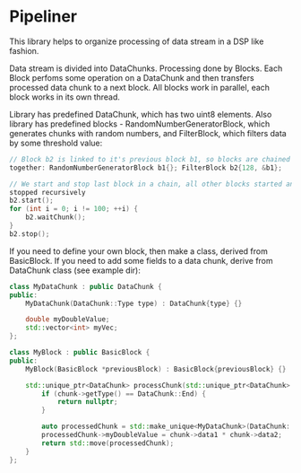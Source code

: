 # Pipeliner

This library helps to organize processing of data stream in a DSP like fashion.

Data stream is divided into DataChunks. Processing done by Blocks. Each Block
perfoms some operation on a DataChunk and then transfers processed data chunk
to a next block. All blocks work in parallel, each block works in its own
thread.

Library has predefined DataChunk, which has two uint8 elements. Also library
has predefined blocks - RandomNumberGeneratorBlock, which generates chunks with
random numbers, and FilterBlock, which filters data by some threshold value:

```cpp
// Block b2 is linked to it's previous block b1, so blocks are chained
together: RandomNumberGeneratorBlock b1{}; FilterBlock b2{128, &b1};

// We start and stop last block in a chain, all other blocks started and
stopped recursively
b2.start();
for (int i = 0; i != 100; ++i) {
    b2.waitChunk();
}
b2.stop();

```

If you need to define your own block, then make a class, derived from
BasicBlock.  If you need to add some fields to a data chunk, derive from
DataChunk class (see example dir):

```cpp 
class MyDataChunk : public DataChunk {
public:
    MyDataChunk(DataChunk::Type type) : DataChunk{type} {}

    double myDoubleValue;
    std::vector<int> myVec;
};

class MyBlock : public BasicBlock {
public:
    MyBlock(BasicBlock *previousBlock) : BasicBlock{previousBlock} {}

    std::unique_ptr<DataChunk> processChunk(std::unique_ptr<DataChunk> chunk) override {
        if (chunk->getType() == DataChunk::End) {
            return nullptr;
        }

        auto processedChunk = std::make_unique<MyDataChunk>(DataChunk::Data);
        processedChunk->myDoubleValue = chunk->data1 * chunk->data2;
        return std::move(processedChunk);
    }
};

```
